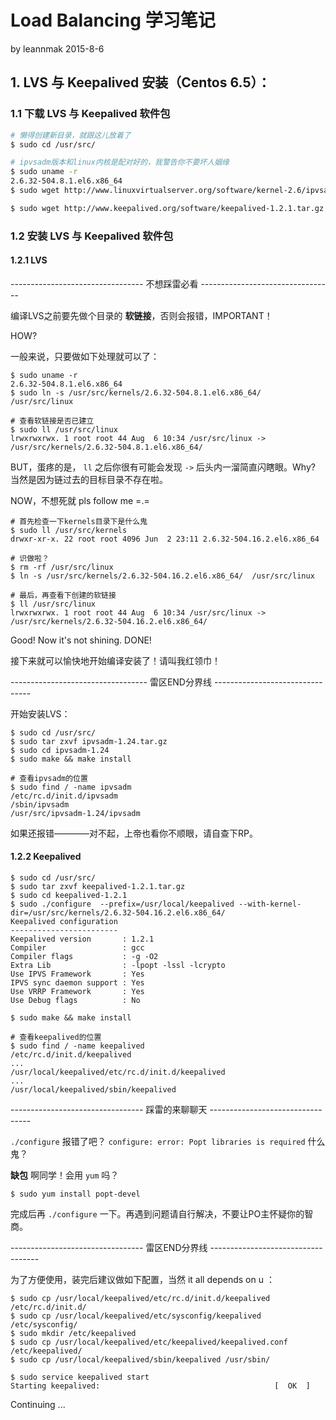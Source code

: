 # Load Balancing 学习笔记

by leannmak 2015-8-6

## 1. LVS 与 Keepalived 安装（Centos 6.5）：
### 1.1 下载 LVS 与 Keepalived 软件包
```bash
# 懒得创建新目录，就跟这儿放着了
$ sudo cd /usr/src/

# ipvsadm版本和linux内核是配对好的，我警告你不要坏人姻缘
$ sudo uname -r
2.6.32-504.8.1.el6.x86_64
$ sudo wget http://www.linuxvirtualserver.org/software/kernel-2.6/ipvsadm-1.24.tar.gz

$ sudo wget http://www.keepalived.org/software/keepalived-1.2.1.tar.gz
```
### 1.2 安装 LVS 与 Keepalived 软件包

#### 1.2.1 LVS

--------------------------------- 不想踩雷必看 ---------------------------------

编译LVS之前要先做个目录的 **软链接**，否则会报错，IMPORTANT！

HOW?

一般来说，只要做如下处理就可以了：
```
$ sudo uname -r
2.6.32-504.8.1.el6.x86_64
$ sudo ln -s /usr/src/kernels/2.6.32-504.8.1.el6.x86_64/  /usr/src/linux

# 查看软链接是否已建立
$ sudo ll /usr/src/linux
lrwxrwxrwx. 1 root root 44 Aug  6 10:34 /usr/src/linux -> /usr/src/kernels/2.6.32-504.8.1.el6.x86_64/
```
BUT，蛋疼的是， `ll` 之后你很有可能会发现 `->` 后头内一溜简直闪瞎眼。Why? 当然是因为链过去的目标目录不存在啦。

NOW，不想死就 pls follow me =.=
```
# 首先检查一下kernels目录下是什么鬼
$ sudo ll /usr/src/kernels
drwxr-xr-x. 22 root root 4096 Jun  2 23:11 2.6.32-504.16.2.el6.x86_64

# 识做啦？
$ rm -rf /usr/src/linux
$ ln -s /usr/src/kernels/2.6.32-504.16.2.el6.x86_64/  /usr/src/linux

# 最后，再查看下创建的软链接
$ ll /usr/src/linux
lrwxrwxrwx. 1 root root 44 Aug  6 10:34 /usr/src/linux -> /usr/src/kernels/2.6.32-504.16.2.el6.x86_64/
```
Good! Now it's not shining. DONE!

接下来就可以愉快地开始编译安装了！请叫我红领巾！

---------------------------------- 雷区END分界线 --------------------------------

开始安装LVS：
```
$ sudo cd /usr/src/
$ sudo tar zxvf ipvsadm-1.24.tar.gz
$ sudo cd ipvsadm-1.24
$ sudo make && make install

# 查看ipvsadm的位置
$ sudo find / -name ipvsadm
/etc/rc.d/init.d/ipvsadm
/sbin/ipvsadm
/usr/src/ipvsadm-1.24/ipvsadm
```
如果还报错————对不起，上帝也看你不顺眼，请自查下RP。

#### 1.2.2 Keepalived

```
$ sudo cd /usr/src/
$ sudo tar zxvf keepalived-1.2.1.tar.gz
$ sudo cd keepalived-1.2.1
$ sudo ./configure  --prefix=/usr/local/keepalived --with-kernel-dir=/usr/src/kernels/2.6.32-504.16.2.el6.x86_64/
Keepalived configuration
------------------------
Keepalived version       : 1.2.1
Compiler                 : gcc
Compiler flags           : -g -O2
Extra Lib                : -lpopt -lssl -lcrypto 
Use IPVS Framework       : Yes
IPVS sync daemon support : Yes
Use VRRP Framework       : Yes
Use Debug flags          : No

$ sudo make && make install

# 查看keepalived的位置
$ sudo find / -name keepalived
/etc/rc.d/init.d/keepalived
...
/usr/local/keepalived/etc/rc.d/init.d/keepalived
...
/usr/local/keepalived/sbin/keepalived
```
--------------------------------- 踩雷的来聊聊天 ---------------------------------

`./configure` 报错了吧？ `configure: error: Popt libraries is required` 什么鬼？

**缺包** 啊同学！会用 `yum` 吗？
```
$ sudo yum install popt-devel
```
完成后再 `./configure` 一下。再遇到问题请自行解决，不要让PO主怀疑你的智商。

--------------------------------- 雷区END分界线 -----------------------------------

为了方便使用，装完后建议做如下配置，当然 it all depends on u ：
```
$ sudo cp /usr/local/keepalived/etc/rc.d/init.d/keepalived /etc/rc.d/init.d/
$ sudo cp /usr/local/keepalived/etc/sysconfig/keepalived /etc/sysconfig/
$ sudo mkdir /etc/keepalived
$ sudo cp /usr/local/keepalived/etc/keepalived/keepalived.conf /etc/keepalived/
$ sudo cp /usr/local/keepalived/sbin/keepalived /usr/sbin/

$ sudo service keepalived start
Starting keepalived:                                       [  OK  ]
```

Continuing ...
